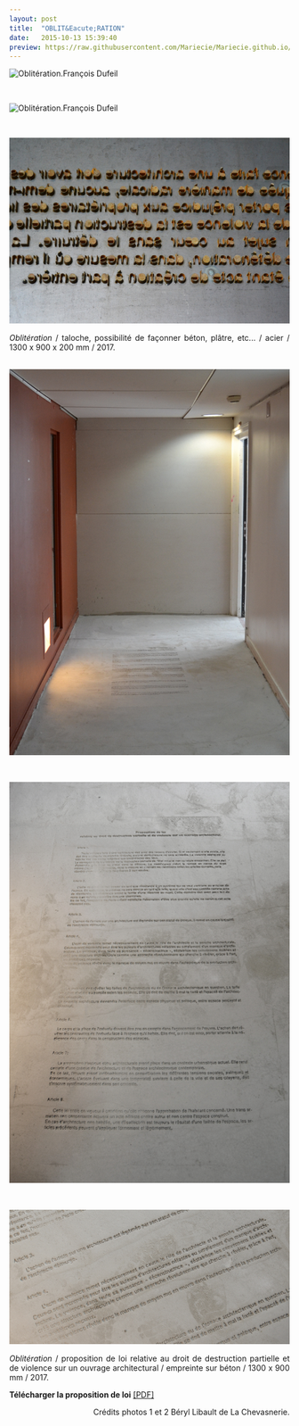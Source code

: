 ```yaml
---
layout: post
title:  "OBLIT&Eacute;RATION"
date:   2015-10-13 15:39:40
preview: https://raw.githubusercontent.com/Mariecie/Mariecie.github.io/master/images/obliteration-preview2.jpg
---
```


<img src="https://raw.githubusercontent.com/Mariecie/Mariecie.github.io/master/images/Obliteration-2017-%C2%A9Ensad-ph.Beryl-Libault-de-La-Chevasnerie.jpg" alt="Oblit&eacute;ration.Fran&ccedil;ois Dufeil">
<p>&nbsp;</p> 

<img src="https://raw.githubusercontent.com/Mariecie/Mariecie.github.io/master/images/Obliteration-2017-%C2%A9Ensad-ph.Beryl-Libault-de-La-Chevasnerie(2).jpg" alt="Oblit&eacute;ration.Fran&ccedil;ois Dufeil">
<p>&nbsp;</p>

<img src="https://raw.githubusercontent.com/Mariecie/Mariecie.github.io/master/images/Obliteration-2017(5).jpg" alt="Oblit&eacute;ration.Fran&ccedil;ois Dufeil">

<p style="text-align:justify">
<span style="font-style: italic;">Oblit&eacute;ration</span> / taloche, possibilit&eacute; de fa&ccedil;onner b&eacute;ton, pl&acirc;tre, etc... / acier / 1300 x 900 x 200 mm / 2017.
</p>
<br>

<img src="https://raw.githubusercontent.com/Mariecie/Mariecie.github.io/master/images/Obliteration-2017(4).jpg" alt="Oblit&eacute;ration.Fran&ccedil;ois Dufeil">
<p>&nbsp;</p>

<img src="https://raw.githubusercontent.com/Mariecie/Mariecie.github.io/master/images/Obliteration-2017(2).jpg" alt="Oblit&eacute;ration.Fran&ccedil;ois Dufeil">
<p>&nbsp;</p>

<img src="https://raw.githubusercontent.com/Mariecie/Mariecie.github.io/master/images/Obliteration-2017(3).jpg" alt="Oblit&eacute;ration.Fran&ccedil;ois Dufeil">

<p style="text-align:justify">
<span style="font-style: italic;">Oblit&eacute;ration</span> / proposition de loi relative au droit de destruction partielle et de violence sur un ouvrage architectural / empreinte sur b&eacute;ton / 1300 x 900 mm / 2017.
</p>

<p style="text-align:justify">
<span style="font-weight: bold;">T&eacute;l&eacute;charger la proposition de loi</span> <a href="#" onclick='window.open("https://raw.githubusercontent.com/Mariecie/Mariecie.github.io/master/images/Proposition-de-loi.pdf");return false;'>[PDF]</a>
</p>


<p style="text-align:right; font-size: 14px;">
Cr&eacute;dits photos 1 et 2 B&eacute;ryl Libault de La Chevasnerie.
</p>
<br>



